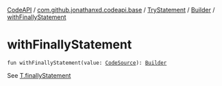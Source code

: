 [CodeAPI](../../../index.md) / [com.github.jonathanxd.codeapi.base](../../index.md) / [TryStatement](../index.md) / [Builder](index.md) / [withFinallyStatement](.)

# withFinallyStatement

`fun withFinallyStatement(value: `[`CodeSource`](../../../com.github.jonathanxd.codeapi/-code-source/index.md)`): `[`Builder`](index.md)

See [T.finallyStatement](#)

